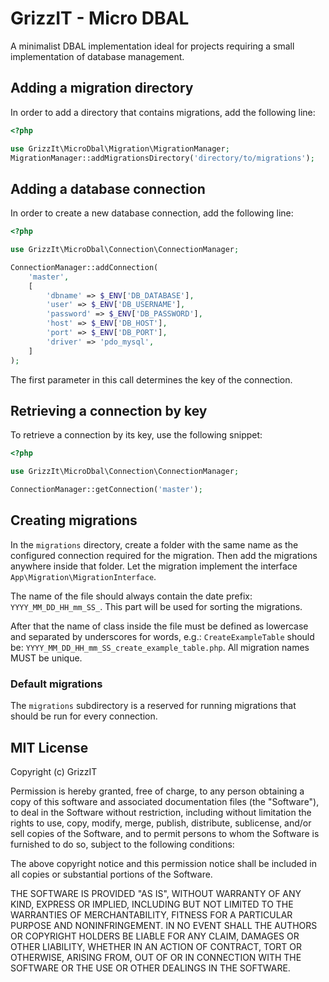 # GrizzIT - Micro DBAL

A minimalist DBAL implementation ideal for projects requiring a small
implementation of database management.

## Adding a migration directory

In order to add a directory that contains migrations, add the following line:

```php
<?php

use GrizzIt\MicroDbal\Migration\MigrationManager;
MigrationManager::addMigrationsDirectory('directory/to/migrations');
```

## Adding a database connection

In order to create a new database connection, add the following line:
```php
<?php

use GrizzIt\MicroDbal\Connection\ConnectionManager;

ConnectionManager::addConnection(
    'master',
    [
        'dbname' => $_ENV['DB_DATABASE'],
        'user' => $_ENV['DB_USERNAME'],
        'password' => $_ENV['DB_PASSWORD'],
        'host' => $_ENV['DB_HOST'],
        'port' => $_ENV['DB_PORT'],
        'driver' => 'pdo_mysql',
    ]
);
```

The first parameter in this call determines the key of the connection.

## Retrieving a connection by key

To retrieve a connection by its key, use the following snippet:

```php
<?php

use GrizzIt\MicroDbal\Connection\ConnectionManager;

ConnectionManager::getConnection('master');
```

## Creating migrations

In the `migrations` directory, create a folder with the same name as the
configured connection required for the migration. Then add the migrations
anywhere inside that folder. Let the migration implement the interface
`App\Migration\MigrationInterface`.

The name of the file should always contain the date prefix:
`YYYY_MM_DD_HH_mm_SS_`. This part will be used for sorting the migrations.

After that the name of class inside the file must be defined as lowercase and
separated by underscores for words, e.g.: `CreateExampleTable` should be:
`YYYY_MM_DD_HH_mm_SS_create_example_table.php`. All migration names MUST be
unique.

### Default migrations
The `migrations` subdirectory is a reserved for running migrations that should
be run for every connection.

## MIT License

Copyright (c) GrizzIT

Permission is hereby granted, free of charge, to any person obtaining a copy
of this software and associated documentation files (the "Software"), to deal
in the Software without restriction, including without limitation the rights
to use, copy, modify, merge, publish, distribute, sublicense, and/or sell
copies of the Software, and to permit persons to whom the Software is
furnished to do so, subject to the following conditions:

The above copyright notice and this permission notice shall be included in all
copies or substantial portions of the Software.

THE SOFTWARE IS PROVIDED "AS IS", WITHOUT WARRANTY OF ANY KIND, EXPRESS OR
IMPLIED, INCLUDING BUT NOT LIMITED TO THE WARRANTIES OF MERCHANTABILITY,
FITNESS FOR A PARTICULAR PURPOSE AND NONINFRINGEMENT. IN NO EVENT SHALL THE
AUTHORS OR COPYRIGHT HOLDERS BE LIABLE FOR ANY CLAIM, DAMAGES OR OTHER
LIABILITY, WHETHER IN AN ACTION OF CONTRACT, TORT OR OTHERWISE, ARISING FROM,
OUT OF OR IN CONNECTION WITH THE SOFTWARE OR THE USE OR OTHER DEALINGS IN THE
SOFTWARE.